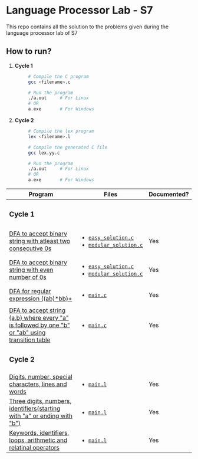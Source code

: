 # Language Processor Lab - S7

This repo contains all the solution to the problems given during the language processor lab of S7

## How to run?

1. **Cycle 1**

   ```sh
        # Compile the C program
        gcc <filename>.c

        # Run the program
        ./a.out     # For Linux
        # OR
        a.exe       # For Windows
   ```

2. **Cycle 2**

   ```sh
        # Compile the lex program
        lex <filename>.l

        # Compile the generated C file
        gcc lex.yy.c

        # Run the program
        ./a.out     # For Linux
        # OR
        a.exe       # For Windows
   ```

| Program                                                                                                                  | Files                                                                                                                                                             | Documented? |
| ------------------------------------------------------------------------------------------------------------------------ | ----------------------------------------------------------------------------------------------------------------------------------------------------------------- | ----------- |
| <h3>**Cycle 1**</h3>                                                                                                     |
| [DFA to accept binary string with atleast two consecutive 0s](./cycle_1/consecutive_zeros/)                              | <ul><li>[`easy_solution.c`](./cycle_1/consecutive_zeros/easy_solution.c)</li><li>[`modular_solution.c`](./cycle_1/consecutive_zeros/modular_solution.c)</li></ul> | Yes         |
| [DFA to accept binary string with even number of 0s](./cycle_1/even_zeros/)                                              | <ul><li>[`easy_solution.c`](./cycle_1/even_zeros/easy_solution.c)</li><li>[`modular_solution.c`](./cycle_1/even_zeros/modular_solution.c)</li></ul>               | Yes         |
| [DFA for regular expression ((ab)\*bb)+](./cycle_1/regex_ab/)                                                            | <ul><li>[`main.c`](./cycle_1/regex_ab/main.c)</li></ul>                                                                                                           | Yes         |
| [DFA to accept string {a,b} where every "a" is followed by one "b" or "ab" using transition table](./cycle_1/ab_or_aab/) | <ul><li>[`main.c`](./cycle_1/ab_or_aab/main.c)</li></ul>                                                                                                          | Yes         |
| <h3>**Cycle 2**</h3>                                                                                                     |
| [Digits, number, special characters, lines and words](./cycle_2/experiment_1/)                                           | <ul><li>[`main.l`](./cycle_2/experiment_1/main.l)</li></ul>                                                                                                       | Yes         |
| [Three digits, numbers, identifiers(starting with "a" or ending with "b")](./cycle_2/experiment_2/)                      | <ul><li>[`main.l`](./cycle_2/experiment_2/main.l)</li></ul>                                                                                                       | Yes         |
| [Keywords, identifiers, loops, arithmetic and relatinal operators](./cycle_2/experiment_3/)                              | <ul><li>[`main.l`](./cycle_2/experiment_3/main.l)</li></ul>                                                                                                       | Yes         |
